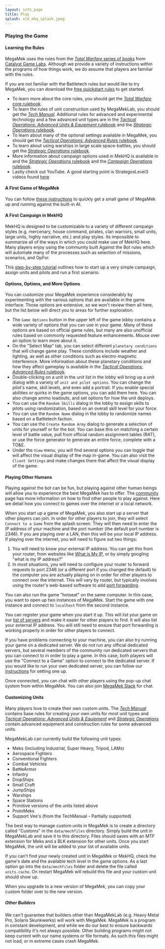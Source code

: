 ```yaml
---
layout: info_page
title: Play
splash: old_mhq_splash.jpeg
---
```


### Playing the Game

#### Learning the Rules

MegaMek uses the rules from the
[*Total Warfare* series of books](https://bg.battletech.com/books/core_rulebooks/)
from [Catalyst Game Labs](https://www.catalystgamelabs.com/).
Although we provide a variety of instructions within the programs of how
things work, we do assume that players are familiar with the rules.

If you are not familiar with the Battletech rules but would like to try
MegaMek, you can download the
[free quickstart rules](http://bg.battletech.com/wp-content/uploads/2011/10/BattleTechQuick-Start-Rules.pdf?x64300)
to get started.

- To learn more about the core rules, you should get the [*Total Warfare* core rulebook](https://store.catalystgamelabs.com/products/battletech-total-warfare-pdf).
- To learn the rules of unit construction used by MegaMekLab, you should get the [*Tech Manual*](https://store.catalystgamelabs.com/products/battletech-techmanual-book-pdf?variant=16148462534690). Additional rules for advanced and experimental technology and a few advanced unit types are in the [*Tactical Operations: Advanced Units &amp; Equipment* rulebook](https://store.catalystgamelabs.com/products/battletech-tactical-operations-advanced-units-equipement?variant=32091258191906) and the [*Strategic Operations* rulebook](https://store.catalystgamelabs.com/products/battletech-strategic-operations?variant=28800101970).
- To learn about many of the optional settings available in MegaMek, you should get the [*Tactical Operations: Advanced Rules* rulebook](https://store.catalystgamelabs.com/products/battletech-tactical-operations-advanced-rules?variant=32091242463266).
- To learn about using warships in large scale space-battles, you should get the [*Strategic Operations* rulebook](https://store.catalystgamelabs.com/products/battletech-strategic-operations?variant=28800101970).
- More information about campaign options used in MekHQ is available in and the [*Strategic Operations* rulebook](https://store.catalystgamelabs.com/products/battletech-strategic-operations?variant=28800101970) and the [*Campaign Operations* rulebook](https://store.catalystgamelabs.com/products/battletech-campaign-operations-pdf?variant=28800076626).
- Lastly check out YouTube. A good starting point is StrategosLevel3 videos found [here](https://www.youtube.com/playlist?list=PLHXHV2JDcebr4J3VyJlmU-Yp3cZp_OhWV)

#### A First Game of MegaMek

You can follow [these instructions](/wiki/first_game_mm.html) to quickly get a
small game of MegaMek up and running against the built-in AI.

#### A First Campaign in MekHQ

MekHQ is designed to be customizable to a variety of different campaign styles
(e.g. mercenary, house command, pirates, clan warriors, small units, large
units, highly narrative, etc.) and play styles. Its impossible to summarize all
of the ways in which you could make use of MekHQ here. Many players enjoy using
the community built Against the Bot rules which will automate many of the
processes such as selection of missions, scenarios, and OpFor.

This [step-by-step tutorial](/wiki/first_campaign_mhq.html) outlines how to
start up a very simple campaign, assign units and pilots and run a first scenario.

#### Options, Options, and More Options

You can customize your MegaMek experience considerably by experimenting with
the various options that are available in the game interface. Those options
are extensive, so we won't review them all here, but the list below will direct
you to areas for further exploration.

- The `Game Options` button in the upper left of the game lobby contains a wide variety of options that you can use in your game. Many of these options are based on official game rules, but many are also unofficial rules based on commonly requested feature enhancements. Mouse over an option to learn more about it.
- On the "Select Map" tab, you can select different `planetary conditions` that will change game play. These conditions include weather and lighting, as well as other conditions such as electro-magnetic interference. More information about these planetary conditions and how they affect gameplay is available in the [*Tactical Operations: Advanced Rules* rulebook](https://store.catalystgamelabs.com/products/battletech-tactical-operations-advanced-rules?variant=32091242463266).
- Double-clicking on a unit in the unit list in the lobby will bring up a unit dialog with a variety of `unit and pilot options`. You can change the pilot's name, skill levels, and even add a portrait. If you enable special abilities or quirks in the game options, you can add them here. You can also change ammo loadouts, and set options for how the unit deploys.
- You can use the `Random Skills` dialog in the lobby to assign skills to pilots using randomization, based on an overall skill level for your force.
- You can use the `Random Name` dialog in the lobby to randomize names based on a Battletech faction.
- You can use the `Create Random Army` dialog to generate a selection of units for yourself or for the bot. You can base this on matching a certain level of battle value, pull from official random assignment tables (RAT), or use the force generator to generate an entire force, complete with a TO&E.
- Under the `View` menu, you will find several options you can toggle that will affect the visual display of the map in-game. You can also visit the `Client Settings` and make changes there that affect the visual display of the game.

#### Playing Other Humans

Playing against the bot can be fun, but playing against other human beings will allow you to experience the best MegaMek has to offer. The [community](/community.html) page has more information on how to find other people to play against. Here we detail how you connect to games over the internet or a local network.

When you start up a game of MegaMek, you also start up a server that other players can join. In order for other players to join, they will select `Connect to a Game` from the splash screen. They will then need to enter the IP address of your machine and the port number (the default port number is 2346). If you are playing over a LAN, then this will be your local IP address. If playing over the internet, you will need to figure out two things:

1. You will need to know your external IP address. You can get this from your router, from websites like [What is My IP](https://www.whatismyip.com/), or by simply googling "what is my IP address?"
2. In most situations, you will need to configure your router to forward requests to port 2346 (or a different port if you changed the default) to the computer you are actually playing on in order for other players to connect over the internet. This will vary by router, but typically involves using the router's web-based software to add [port forwarding](https://portforward.com/).

You can also run the game "hotseat" on the same computer. In this case, you want to open up two instances of MegaMek. Start the game with one instance and connect to `localhost` from the second instance.

You can register your game when you start it up. This will list your game on our [list of servers](/servers.html) and make it easier for other players to find. It will also list your external IP address. You will still need to ensure that port forwarding is working properly in order for other players to connect.

If you have problems connecting to your machine, you can also try running your game on a dedicated server. We do not run any official dedicated servers, but several members of the community run dedicated servers that you can connect to in order to play a game. In this case, both players will use the "Connect to a Game" option to connect to the dedicated server. If you would like to run your own dedicated server, you can follow our [instructions](/wiki/ded_servers.html) for setting one up.

Once connected, you can chat with other players using the pop-up chat system from within MegaMek. You can also join [MegaMek Slack](https://join.slack.com/t/megamek-public/shared_invite/enQtMzU1MTE1MDA2MTM0LWQ1YTMwN2Y5NTY0MDc4ZmU0NDNkNzE3ZDY0YWE1ZjE3MzJmYjdjODc4NTI3YzhjOGE0YjI4NWRmMjFiY2ZlZGY) for chat.

#### Customizing Units

Many players love to create their own custom units. The
[*Tech Manual*](https://store.catalystgamelabs.com/products/battletech-techmanual-book-pdf?variant=16148462534690)
contains base rules for creating your own units for most unit types and
[*Tactical Operations: Advanced Units &amp; Equipment*](https://store.catalystgamelabs.com/products/battletech-tactical-operations-advanced-units-equipement?variant=32091258191906)
and [*Strategic Operations*](https://store.catalystgamelabs.com/products/battletech-strategic-operations?variant=28800101970)
contain advanced equipment and construction rules for some advanced units.

MegaMekLab can currently build the following unit types:

* Meks (Including Industrial, Super Heavy, Tripod, LAMs)
* Aerospace Fighters
* Conventional Fighters
* Combat Vehicles
* BattleArmor
* Infantry
* DropShips
* Small Craft
* JumpShips
* Warships
* Space Stations
* Primitive versions of the units listed above
* ProtoMeks
* Support Vee's (from the TechManual - Partially supported)

The best way to manage custom units in MegaMek is to create a directory
called "Customs" in the `data/mechfiles` directory. Simply build the unit
in MegaMekLab and save it to this directory. Files should saves with an MTF
extension for Meks and a BLK extension for other units. Once you start MegaMek,
the unit will be added to your list of available units.

If you can't find your newly created unit in MegaMek or MekHQ, check the game's
date and the available tech level in the game options. As a last option go into
the `data/mechfiles` folder and delete the file called `units.cache`. On restart
MegaMek will rebuild this file and your custom unit should show up.

When you upgrade to a new version of MegaMek, you can copy your custom folder
over to the new version.

##### Other Builders

We can't guarantee that builders other than MegaMekLab (e.g. Heavy Metal Pro,
Solaris Skunkwerks) will work with MegaMek. MegaMek is a program in constant
development, and while we do our best to ensure backwards compatibility it's not
always possible. Other building programs might not keep current with our name
systems or file formats. As such this files might not load, or in extreme cases
crash MegaMek.

